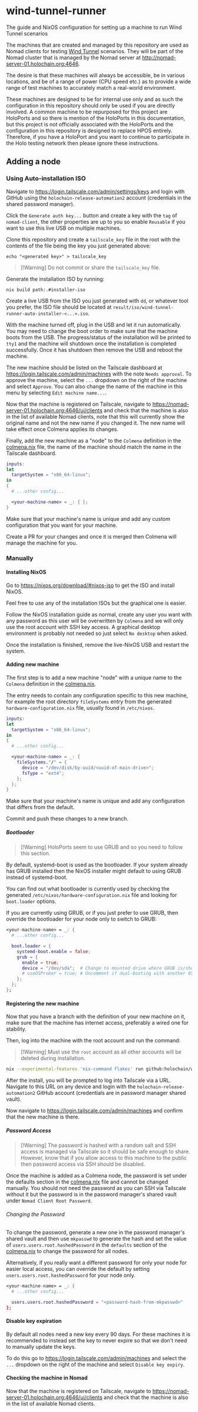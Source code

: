 # wind-tunnel-runner

The guide and NixOS configuration for setting up a machine to run Wind Tunnel
scenarios

The machines that are created and managed by this repository are used as Nomad
clients for testing [Wind Tunnel](https://github.com/holochain/wind-tunnel)
scenarios. They will be part of the Nomad cluster that is managed by the Nomad
server at <http://nomad-server-01.holochain.org:4646>.

The desire is that these machines will always be accessible, be in various
locations, and be of a range of power (CPU speed etc.) as to provide a wide
range of test machines to accurately match a real-world environment.

These machines are designed to be for internal use only and as such the
configuration in this repository should only be used if you are directly
involved. A common machine to be repurposed for this project are HoloPorts and
so there is mention of the HoloPorts in this documentation, but this project is
not officially associated with the HoloPorts and the configuration in this
repository is designed to replace HPOS entirely. Therefore, if you have a
HoloPort and you want to continue to participate in the Holo testing network
then please ignore these instructions.

## Adding a node

### Using Auto-installation ISO

Navigate to <https://login.tailscale.com/admin/settings/keys> and login with
GitHub using the `holochain-release-automation2` account (credentials in the
shared password manager).

Click the `Generate auth key...` button and create a key with the `tag` of
`nomad-client`, the other properties are up to you so enable `Reusable` if you
want to use this live USB on multiple machines.

Clone this repository and create a `tailscale_key` file in the root with the
contents of the file being the key you just generated above:

```shell
echo "<generated key>" > tailscale_key
```

> \[!Warning\]
> Do not commit or share the `tailscale_key` file.

Generate the installation ISO by running:

```shell
nix build path:.#installer-iso
```

Create a live USB from the ISO you just generated with `dd`, or whatever
tool you prefer, the ISO file should be located at
`result/iso/wind-tunnel-runner-auto-installer-<...>.iso`.

With the machine turned off, plug in the USB and let it run automatically. You
may need to change the boot order to make sure that the machine boots from the
USB. The progress/status of the installation will be printed to `tty1` and the
machine will shutdown once the installation is completed successfully. Once it
has shutdown then remove the USB and reboot the machine.

The new machine should be listed on the Tailscale dashboard at
<https://login.tailscale.com/admin/machines> with the note `Needs approval`.
To approve the machine, select the `...` dropdown on the right of the machine
and select `Approve`. You can also change the name of the machine in this menu
by selecting `Edit machine name...`.

Now that the machine is registered on Tailscale, navigate to
<https://nomad-server-01.holochain.org:4646/ui/clients> and check that the
machine is also in the list of available Nomad clients, note that this will
currently show the original name and not the new name if you changed it. The
new name will take effect once Colmena applies its changes.

Finally, add the new machine as a "node" to the `Colmena` definition in the
[colmena.nix](colmena.nix) file, the name of the machine should match the name
in the Tailscale dashboard.

```nix
inputs:
let
  targetSystem = "x86_64-linux";
in
{
  # ...other config...

  <your-machine-name> = _: { };
}
```

Make sure that your machine's name is unique and add any custom configuration
that you want for your machine.

Create a PR for your changes and once it is merged then Colmena will manage the
machine for you.

### Manually

#### Installing NixOS

Go to <https://nixos.org/download/#nixos-iso> to get the ISO and install NixOS.

Feel free to use any of the installation ISOs but the graphical one is easier.

Follow the NixOS installation guide as normal, create any user you want with
any password as this user will be overwritten by `Colmena` and we will only use
the root account with SSH key access. A graphical desktop environment is
probably not needed so just select `No desktop` when asked.

Once the installation is finished, remove the live-NixOS USB and restart the
system.

#### Adding new machine

The first step is to add a new machine "node" with a unique name to the
`Colmena` definition in the [colmena.nix](colmena.nix).

The entry needs to contain any configuration specific to this new machine, for
example the root directory `fileSystems` entry from the generated
`hardware-configuration.nix` file, usually found in `/etc/nixos`.

```nix
inputs:
let
  targetSystem = "x86_64-linux";
in
{
  # ...other config...

  <your-machine-name> = _: {
    fileSystems."/" = {
      device = "/dev/disk/by-uuid/<uuid-of-main-drive>";
      fsType = "ext4";
    };
  };
}
```

Make sure that your machine's name is unique and add any configuration that
differs from the default.

Commit and push these changes to a new branch.

##### Bootloader

> \[!Warning\]
> HoloPorts seem to use GRUB and so you need to follow this section.

By default, systemd-boot is used as the bootloader. If your system already has
GRUB installed then the NixOS installer might default to using GRUB instead of
systemd-boot.

You can find out what bootloader is currently used by checking the generated
`/etc/nixos/hardware-configuration.nix` file and looking for `boot.loader`
options.

If you are currently using GRUB, or if you just prefer to use GRUB, then
override the bootloader for your node only to switch to GRUB:

```nix
<your-machine-name> = _: {
  # ...other config...

  boot.loader = {
    systemd-boot.enable = false;
    grub = {
      enable = true;
      device = "/dev/sda";  # Change to mounted drive where GRUB is/should be installed
      # useOSProber = true; # Uncomment if dual-booting with another OS
    };
  };
};
```

#### Registering the new machine

Now that you have a branch with the definition of your new machine on it, make
sure that the machine has internet access, preferably a wired one for
stability.

Then, log into the machine with the root account and run the command:

> \[!Warning\]
> Must use the `root` account as all other accounts will be deleted during
> installation.

```sh
nix --experimental-features 'nix-command flakes' run github:holochain/wind-tunnel-runner/<your-branch> -- <your-machine-name>
```

After the install, you will be prompted to log into Tailscale via a URL.
Navigate to this URL on any device and login with the
`holochain-release-automation2` GitHub account (credentials are in password
manager shared vault).

Now navigate to <https://login.tailscale.com/admin/machines> and confirm that
the new machine is there.

##### Password Access

> \[!Warning\]
> The password is hashed with a random salt and SSH access is managed via
> Tailscale so it should be safe enough to share. However, know that if you
> allow access to this machine to the public then password access via SSH
> should be disabled.

Once the machine is added as a Colmena node, the password is set under the
defaults section in the [colmena.nix](colmena.nix) file and cannot be changed
manually. You should not need the password as you can SSH via Tailscale without
it but the password is in the password manager's shared vault under
`Nomad Client Root Password`.

###### Changing the Password

To change the password, generate a new one in the password manager's shared
vault and then use `mkpasswd` to generate the hash and set the value of
`users.users.root.hashedPassword` in the `defaults` section of the
[colmena.nix](colmena.nix) to change the password for all nodes.

Alternatively, if you really want a different password for only your node for
easier local access, you can override the default by setting
`users.users.root.hashedPassword` for your node only.

```nix
<your-machine-name> = _: {
  # ...other config...

  users.users.root.hashedPassword = "<password-hash-from-mkpasswd>"
};
```

#### Disable key expiration

By default all nodes need a new key every 90 days. For these machines it is
recommended to instead set the key to never expire so that we don't need to
manually update the keys.

To do this go to <https://login.tailscale.com/admin/machines> and select the
`...` dropdown on the right of the machine and select `Disable key expiry`.

#### Checking the machine in Nomad

Now that the machine is registered on Tailscale, navigate to
<https://nomad-server-01.holochain.org:4646/ui/clients> and check that the
machine is also in the list of available Nomad clients.
